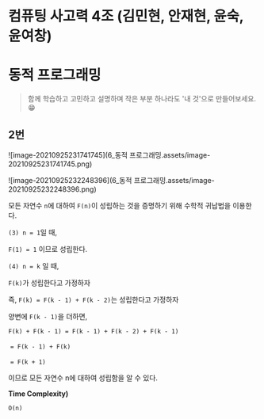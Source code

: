 # 컴퓨팅 사고력 4조 (김민현, 안재현, 윤숙, 윤여창)



# 동적 프로그래밍

> 함께 학습하고 고민하고 설명하며 작은 부분 하나라도 '내 것'으로 만들어보세요. 😁



## 2번

![image-20210925231741745](6_동적 프로그래밍.assets/image-20210925231741745.png)

![image-20210925232248396](6_동적 프로그래밍.assets/image-20210925232248396.png)



모든 자연수 `n`에 대하여 `F(n)`이 성립하는 것을 증명하기 위해 수학적 귀납법을 이용한다.

`(3) n = 1`일 때, 

`F(1) = 1` 이므로 성립한다.



`(4) n = k` 일 때,

`F(k)`가 성립한다고 가정하자

즉, `F(k) = F(k - 1) + F(k - 2)`는 성립한다고 가정하자

양변에 `F(k - 1)`을 더하면,

`F(k) + F(k - 1) = F(k - 1) + F(k - 2) + F(k - 1)`

​					             `= F(k - 1) + F(k)`

​					             `= F(k + 1)`

이므로 모든 자연수 n에 대하여 성립함을 알 수 있다.



**Time Complexity)**

`O(n)`
